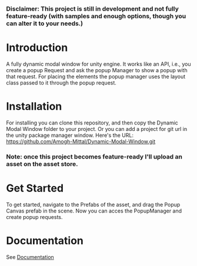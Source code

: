 ### Disclaimer: This project is still in development and not fully feature-ready (with samples and enough options, though you can alter it to your needs.)

# Introduction
A fully dynamic modal window for unity engine. It works like an API, i.e., you create a popup Request and ask the popup Manager to show a popup with that request.
For placing the elements the popup manager uses the layout class passed to it through the popup request.

# Installation
For installing you can clone this repository, and then copy the Dynamic Modal Window folder to your project.
Or you can add a project for git url in the unity package manager window. Here's the URL:
https://github.com/Amogh-Mittal/Dynamic-Modal-Window.git
### Note: once this project becomes feature-ready I'll upload an asset on the asset store.

# Get Started
To get started, navigate to the Prefabs of the asset, and drag the Popup Canvas prefab in the scene.
Now you can acces the PopupManager and create popup requests.

# Documentation
See [Documentation](https://github.com/Amogh-Mittal/Dynamic-Modal-Window/blob/main/Documentation.md)
